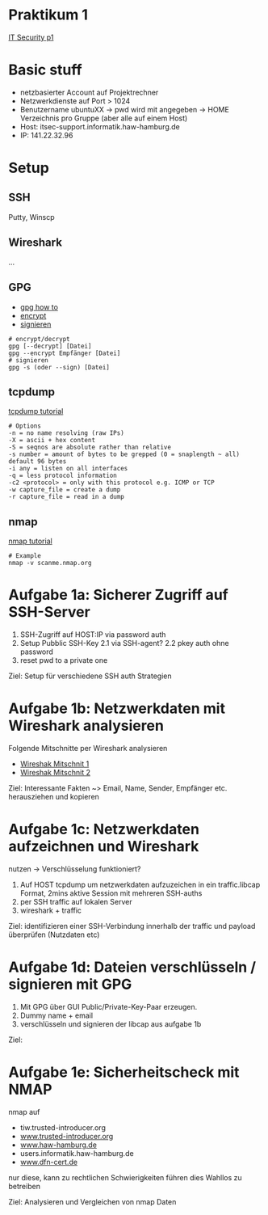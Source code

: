 Praktikum 1
===========

<a href="https://pub.informatik.haw-hamburg.de/home/pub/prof/kossakowski_klaus-peter/sose2015/it-sicherheit/ITSW_SoSe15_Aufgabe1.pdf" target="_blank">IT Security p1</a>

# Basic stuff #
- netzbasierter Account auf Projektrechner
- Netzwerkdienste auf Port > 1024 
- Benutzername ubuntuXX 
  -> pwd wird mit angegeben
  -> HOME Verzeichnis pro Gruppe (aber alle auf einem Host)
- Host: itsec-support.informatik.haw-hamburg.de
- IP: 141.22.32.96

# Setup
  ## SSH
  Putty, Winscp

  ## Wireshark
  ...

  ## GPG
  - <a href="https://www.gnupg.org/howtos/de/index.html" target="_blank">gpg how to</a>
  - <a href="https://www.gnupg.org/howtos/de/GPGMiniHowto-4.html#ss4.1" target="_blank">encrypt</a>
  - <a href="https://www.gnupg.org/howtos/de/GPGMiniHowto-5.html#GPG-Minihowto-signaturen" target="_blank">signieren</a>
  ```shell
  # encrypt/decrypt
  gpg [--decrypt] [Datei]
  gpg --encrypt Empfänger [Datei]
  # signieren
  gpg -s (oder --sign) [Datei]
  ```

  ## tcpdump
  <a href="https://danielmiessler.com/study/tcpdump/" target="_blank">tcpdump tutorial</a>
  ```shell
  # Options
  -n = no name resolving (raw IPs)
  -X = ascii + hex content
  -S = seqnos are absolute rather than relative
  -s number = amount of bytes to be grepped (0 = snaplength ~ all) default 96 bytes
  -i any = listen on all interfaces
  -q = less protocol information
  -c2 <protocol> = only with this protocol e.g. ICMP or TCP
  -w capture_file = create a dump
  -r capture_file = read in a dump
  ```

  ## nmap
  <a href="http://nmap.org/book/man.html" target="_blank">nmap tutorial</a>
  ```shell
  # Example
  nmap -v scanme.nmap.org
  ```

# Aufgabe 1a: Sicherer Zugriff auf SSH-Server
1. SSH-Zugriff auf HOST:IP via password auth
2. Setup Pubblic SSH-Key
2.1 via SSH-agent?
2.2 pkey auth ohne password
3. reset pwd to a private one

Ziel: Setup für verschiedene SSH auth Strategien

# Aufgabe 1b: Netzwerkdaten mit Wireshark analysieren
Folgende Mitschnitte per Wireshark analysieren
- <a href="http://wiki.wireshark.org/SampleCaptures?action=AttachFile&do=get&target=http.cap" target="_blank">Wireshak Mitschnit 1</a>
- <a href="http://wiki.wireshark.org/SampleCaptures?action=AttachFile&do=get&target=smtp.pcap" target="_blank">Wireshak Mitschnit 2</a>

Ziel: Interessante Fakten ~> Email, Name, Sender, Empfänger etc. herausziehen und kopieren

# Aufgabe 1c: Netzwerkdaten aufzeichnen und Wireshark
nutzen -> Verschlüsselung funktioniert?
1. Auf HOST tcpdump um netzwerkdaten aufzuzeichen in ein traffic.libcap Format, 2mins aktive Session mit mehreren SSH-auths
2. per SSH traffic auf lokalen Server
3. wireshark + traffic

Ziel: identifizieren einer SSH-Verbindung innerhalb der traffic und payload überprüfen (Nutzdaten etc)

# Aufgabe 1d: Dateien verschlüsseln / signieren mit GPG
1. Mit GPG über GUI Public/Private-Key-Paar erzeugen.
2. Dummy name + email
3. verschlüsseln und signieren der libcap aus aufgabe 1b

Ziel:

# Aufgabe 1e:  Sicherheitscheck mit NMAP
nmap auf 
  - tiw.trusted-introducer.org
  - www.trusted-introducer.org
  - www.haw-hamburg.de
  - users.informatik.haw-hamburg.de
  - www.dfn-cert.de 

nur diese, kann zu rechtlichen Schwierigkeiten führen dies Wahllos zu betreiben

Ziel: Analysieren und Vergleichen von nmap Daten







